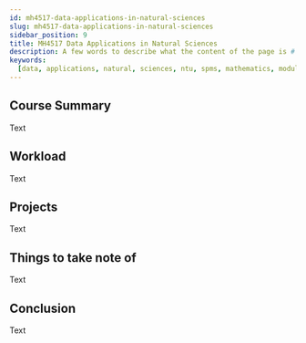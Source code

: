 ```yaml
---
id: mh4517-data-applications-in-natural-sciences
slug: mh4517-data-applications-in-natural-sciences
sidebar_position: 9
title: MH4517 Data Applications in Natural Sciences
description: A few words to describe what the content of the page is # TODO
keywords:
  [data, applications, natural, sciences, ntu, spms, mathematics, module]
---
```


## Course Summary

Text

## Workload

Text

## Projects

Text

## Things to take note of

Text

## Conclusion

Text
